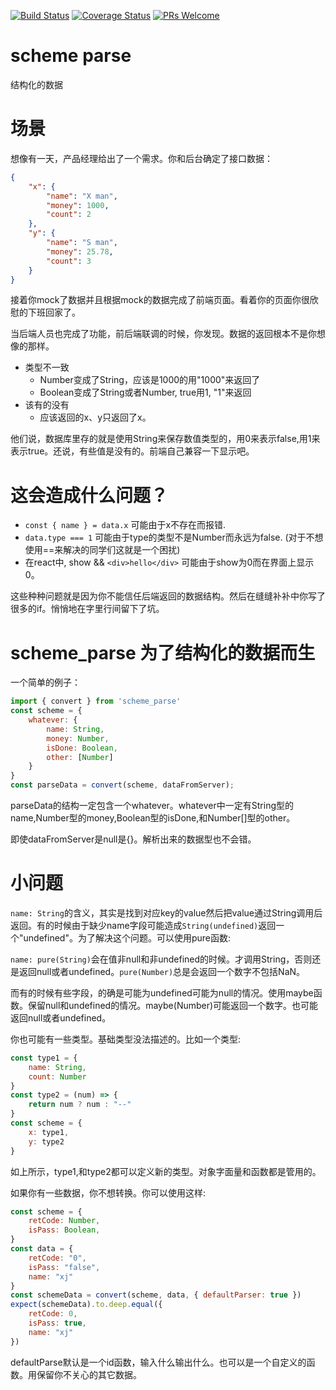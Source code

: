 [![Build Status](https://travis-ci.org/yunkeCN/json-convert.svg?branch=master)](https://travis-ci.org/yunkeCN/utils)
[![Coverage Status](https://coveralls.io/repos/github/yunkeCN/json-convert/badge.svg?branch=master)](https://coveralls.io/github/yunkeCN/json-convert?branch=master)
[![PRs Welcome](https://img.shields.io/badge/PRs-welcome-brightgreen.svg?style=flat-square)](http://makeapullrequest.com)
# scheme parse
结构化的数据

# 场景
想像有一天，产品经理给出了一个需求。你和后台确定了接口数据：
```json
{
    "x": {
        "name": "X man",
        "money": 1000,
        "count": 2
    },
    "y": {
        "name": "S man",
        "money": 25.78,
        "count": 3
    }
}
```

接着你mock了数据并且根据mock的数据完成了前端页面。看着你的页面你很欣慰的下班回家了。

当后端人员也完成了功能，前后端联调的时候，你发现。数据的返回根本不是你想像的那样。

- 类型不一致
    - Number变成了String，应该是1000的用"1000"来返回了
    - Boolean变成了String或者Number, true用1, "1"来返回
- 该有的没有
    - 应该返回的x、y只返回了x。

他们说，数据库里存的就是使用String来保存数值类型的，用0来表示false,用1来表示true。还说，有些值是没有的。前端自己兼容一下显示吧。

# 这会造成什么问题？

- `const { name } = data.x` 可能由于x不存在而报错.
- `data.type === 1` 可能由于type的类型不是Number而永远为false. (对于不想使用==来解决的同学们这就是一个困扰)
- 在react中, show && `<div>hello</div>` 可能由于show为0而在界面上显示0。

这些种种问题就是因为你不能信任后端返回的数据结构。然后在缝缝补补中你写了很多的if。悄悄地在字里行间留下了坑。

# scheme_parse 为了结构化的数据而生
一个简单的例子：
```javascript
import { convert } from 'scheme_parse'
const scheme = {
    whatever: {
        name: String,
        money: Number,
        isDone: Boolean,
        other: [Number]
    }
}
const parseData = convert(scheme, dataFromServer);
```
parseData的结构一定包含一个whatever。whatever中一定有String型的name,Number型的money,Boolean型的isDone,和Number[]型的other。

即使dataFromServer是null是{}。解析出来的数据型也不会错。

# 小问题

`name: String`的含义，其实是找到对应key的value然后把value通过String调用后返回。有的时候由于缺少name字段可能造成`String(undefined)`返回一个"undefined"。为了解决这个问题。可以使用pure函数:

`name: pure(String)`会在值非null和非undefined的时候。才调用String，否则还是返回null或者undefined。`pure(Number)`总是会返回一个数字不包括NaN。

而有的时候有些字段，的确是可能为undefined可能为null的情况。使用maybe函数。保留null和undefined的情况。maybe(Number)可能返回一个数字。也可能返回null或者undefined。

你也可能有一些类型。基础类型没法描述的。比如一个类型:
```javascript
const type1 = {
    name: String,
    count: Number
}
const type2 = (num) => {
    return num ? num : "--"
}
const scheme = {
    x: type1,
    y: type2
}
```
如上所示，type1,和type2都可以定义新的类型。对象字面量和函数都是管用的。

如果你有一些数据，你不想转换。你可以使用这样:

```javascript
const scheme = {
    retCode: Number,
    isPass: Boolean,
}
const data = {
    retCode: "0",
    isPass: "false",
    name: "xj"
}
const schemeData = convert(scheme, data, { defaultParser: true })
expect(schemeData).to.deep.equal({
    retCode: 0,
    isPass: true,
    name: "xj"
})
```
defaultParse默认是一个id函数，输入什么输出什么。也可以是一个自定义的函数。用保留你不关心的其它数据。